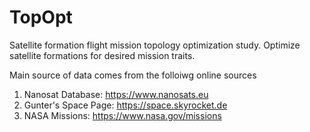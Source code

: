 # TopOpt
Satellite formation flight mission topology optimization study. Optimize satellite formations for desired mission traits.

Main source of data comes from the folloiwg online sources
  1. Nanosat Database: https://www.nanosats.eu
  2. Gunter's Space Page: https://space.skyrocket.de
  3. NASA Missions: https://www.nasa.gov/missions
